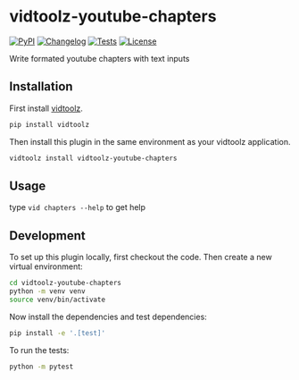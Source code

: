 # vidtoolz-youtube-chapters

[![PyPI](https://img.shields.io/pypi/v/vidtoolz-youtube-chapters.svg)](https://pypi.org/project/vidtoolz-youtube-chapters/)
[![Changelog](https://img.shields.io/github/v/release/sukhbinder/vidtoolz-youtube-chapters?include_prereleases&label=changelog)](https://github.com/sukhbinder/vidtoolz-youtube-chapters/releases)
[![Tests](https://github.com/sukhbinder/vidtoolz-youtube-chapters/workflows/Test/badge.svg)](https://github.com/sukhbinder/vidtoolz-youtube-chapters/actions?query=workflow%3ATest)
[![License](https://img.shields.io/badge/license-Apache%202.0-blue.svg)](https://github.com/sukhbinder/vidtoolz-youtube-chapters/blob/main/LICENSE)

Write formated youtube chapters with text inputs

## Installation

First install [vidtoolz](https://github.com/sukhbinder/vidtoolz).

```bash
pip install vidtoolz
```

Then install this plugin in the same environment as your vidtoolz application.

```bash
vidtoolz install vidtoolz-youtube-chapters
```
## Usage

type ``vid chapters --help`` to get help



## Development

To set up this plugin locally, first checkout the code. Then create a new virtual environment:
```bash
cd vidtoolz-youtube-chapters
python -m venv venv
source venv/bin/activate
```
Now install the dependencies and test dependencies:
```bash
pip install -e '.[test]'
```
To run the tests:
```bash
python -m pytest
```
